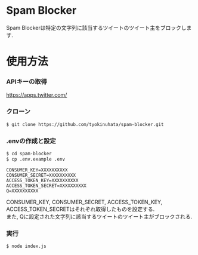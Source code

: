 # Spam Blocker

Spam Blockerは特定の文字列に該当するツイートのツイート主をブロックします.

# 使用方法

### APIキーの取得

https://apps.twitter.com/

### クローン

```bash
$ git clone https://github.com/tyokinuhata/spam-blocker.git
```

### .envの作成と設定

```bash
$ cd spam-blocker
$ cp .env.example .env
```

```dotenv
CONSUMER_KEY=XXXXXXXXXX
CONSUMER_SECRET=XXXXXXXXXX
ACCESS_TOKEN_KEY=XXXXXXXXXX
ACCESS_TOKEN_SECRET=XXXXXXXXXX
Q=XXXXXXXXXX
```
CONSUMER_KEY, CONSUMER_SECRET, ACCESS_TOKEN_KEY, ACCESS_TOKEN_SECRETはそれぞれ取得したものを設定する.  
また, Qに設定された文字列に該当するツイートのツイート主がブロックされる.

### 実行

```bash
$ node index.js
```